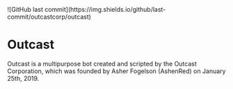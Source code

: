 <!DOCTYPE html>
<html>
![GitHub last commit](https://img.shields.io/github/last-commit/outcastcorp/outcast)

<h1>Outcast</h1>
<body>
Outcast is a multipurpose bot created and scripted by the Outcast Corporation, which was founded by Asher Fogelson (AshenRed) on January 25th, 2019.
</body>
</html>
